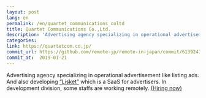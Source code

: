 ```yaml
---
layout: post
lang: en
permalink: /en/quartet_communications_coltd
title: Quartet Communications Co.,Ltd.
description: 'Advertising agency specializing in operational advertisement like listing ads. And also developing “Lisket” which is a SaaS for advertisers. In development division, some staffs are working remotely. (Hiring now)'
categories: 
link: https://quartetcom.co.jp/
commit_url: https://github.com/remote-jp/remote-in-japan/commit/6139247c5b5513d58e883ec7cd8338818fdf39c6
commit_at:  2019-01-21
---
```


<p>Advertising agency specializing in operational advertisement like listing ads. And also developing <a href="https://lisket.jp/">“Lisket”</a> which is a SaaS for advertisers. In development division, some staffs are working remotely. <a href="https://quartetcom.co.jp/recruit/engineer/">(Hiring now)</a></p>
